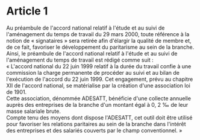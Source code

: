 # Article 1

  
Au préambule de l'accord national relatif à l'étude et au suivi de l'aménagement du temps de travail du 29 mars 2000, toute référence à la notion de « signataires » sera retirée afin d'élargir la qualité de membre et, de ce fait, favoriser le développement du paritarisme au sein de la branche.   
Ainsi, le préambule de l'accord national relatif à l'étude et au suivi de l'aménagement du temps de travail est rédigé comme suit :   
« L'accord national du 22 juin 1999 relatif à la durée du travail confie à une commission la charge permanente de procéder au suivi et au bilan de l'exécution de l'accord du 22 juin 1999. Cet engagement, prévu au chapitre XII de l'accord national, se matérialise par la création d'une association loi de 1901.   
Cette association, dénommée ADESATT, bénéficie d'une collecte annuelle auprès des entreprises de la branche d'un montant égal à 0, 2 ‰ de leur masse salariale brute.   
Compte tenu des moyens dont dispose l'ADESATT, cet outil doit être utilisé pour favoriser les relations paritaires au sein de la branche dans l'intérêt des entreprises et des salariés couverts par le champ conventionnel. »

